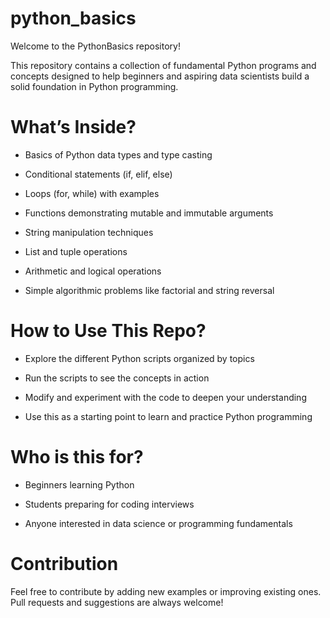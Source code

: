 # python_basics
Welcome to the PythonBasics repository!

This repository contains a collection of fundamental Python programs and concepts designed to help beginners and aspiring data scientists build a solid foundation in Python programming.

# What’s Inside?
- Basics of Python data types and type casting

- Conditional statements (if, elif, else)

- Loops (for, while) with examples

- Functions demonstrating mutable and immutable arguments

- String manipulation techniques

- List and tuple operations

- Arithmetic and logical operations

- Simple algorithmic problems like factorial and string reversal

# How to Use This Repo?
- Explore the different Python scripts organized by topics

- Run the scripts to see the concepts in action

- Modify and experiment with the code to deepen your understanding

- Use this as a starting point to learn and practice Python programming

# Who is this for?
- Beginners learning Python

- Students preparing for coding interviews

- Anyone interested in data science or programming fundamentals

# Contribution
Feel free to contribute by adding new examples or improving existing ones. Pull requests and suggestions are always welcome!
